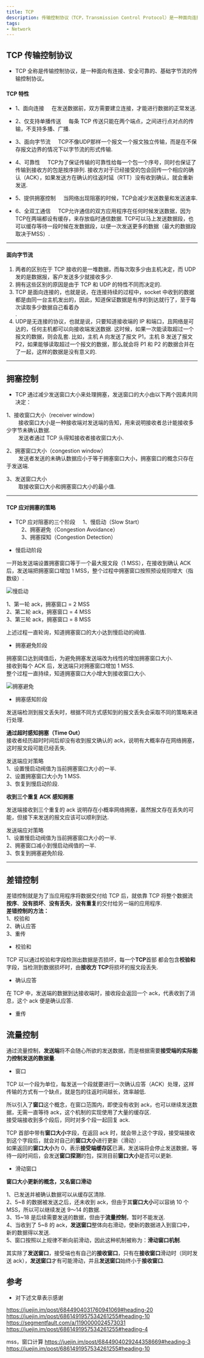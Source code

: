 ```yaml
---
title: TCP
description: 传输控制协议（TCP，Transmission Control Protocol）是一种面向连接的、可靠的、基于字节流的传输层通信协议.
tags:  
- Network
---
```


## TCP 传输控制协议

* TCP 全称是传输控制协议，是一种面向有连接、安全可靠的、基础字节流的传输控制协议。

#### TCP 特性

* 1、面向连接
&nbsp;&nbsp;&nbsp;&nbsp;在发送数据前，双方需要建立连接，才能进行数据的正常发送.

* 2、仅支持单播传送
&nbsp;&nbsp;&nbsp;&nbsp;每条 TCP 传送只能在两个端点，之间进行点对点的传输，不支持多播、广播.

* 3、面向字节流
&nbsp;&nbsp;&nbsp;&nbsp;TCP不像UDP那样一个报文一个报文独立传输，而是在不保存报文边界的情况下以字节流的形式传输.

* 4、可靠性
&nbsp;&nbsp;&nbsp;&nbsp;TCP为了保证传输的可靠性给每一个包一个序号，同时也保证了传输到接收方的包是按序排列. 接收方对于已经接受的包会回传一个相应的确认（ACK），如果发送方在确认的往返时延（RTT）没有收到确认，就会重新发送.

* 5、提供拥塞控制
&nbsp;&nbsp;&nbsp;&nbsp;当网络出现阻塞的时候，TCP会减少发送数量和发送速率.

* 6、全双工通信
&nbsp;&nbsp;&nbsp;&nbsp;TCP允许通信的双方应用程序在任何时候发送数据，因为TCP在两端都设有缓存，来存放临时通信数据. TCP可以马上发送数据段，也可以缓存等待一段时候在发数据段，以便一次发送更多的数据（最大的数据段取决于MSS）.

***

#### 面向字节流

1. 两者的区别在于 TCP 接收的是一堆数据，而每次取多少由主机决定，而 UDP 发的是数据报，客户发送多少就接收多少.<br>
2. 拥有这些区别的原因是由于 TCP 和 UDP 的特性不同而决定的.<br>
3. TCP 是面向连接的，也就是说，在连接持续的过程中，socket 中收到的数据都是由同一台主机发出的，因此，知道保证数据是有序的到达就行了，至于每次读取多少数据自己看着办<br>. 
4. UDP是无连接的协议，也就是说，只要知道接收端的 IP 和端口，且网络是可达的，任何主机都可以向接收端发送数据. 这时候，如果一次能读取超过一个报文的数据，则会乱套. 比如，主机 A 向发送了报文 P1，主机 B 发送了报文 P2，如果能够读取超过一个报文的数据，那么就会将 P1 和 P2 的数据合并在了一起，这样的数据是没有意义的.<br>

***

## 拥塞控制

* TCP 通过减少发送窗口大小来处理拥塞，发送窗口的大小由以下两个因素共同决定：

1、接收窗口大小（receiver window）<br>
&nbsp;&nbsp;&nbsp;&nbsp;&nbsp;&nbsp;&nbsp;&nbsp;接收窗口大小是一种接收端对发送端的告知，用来说明接收者总计能接收多少字节未确认数据.<br>
&nbsp;&nbsp;&nbsp;&nbsp;&nbsp;&nbsp;&nbsp;&nbsp;发送者通过 TCP 头得知接收者接收窗口大小.<br>

2、拥塞窗口大小（congestion window）<br>
&nbsp;&nbsp;&nbsp;&nbsp;&nbsp;&nbsp;&nbsp;&nbsp;发送者发送的未确认数据应小于等于拥塞窗口大小，拥塞窗口的概念只存在于发送端.<br>

3、发送窗口大小<br>
&nbsp;&nbsp;&nbsp;&nbsp;&nbsp;&nbsp;&nbsp;&nbsp;取接收窗口大小和拥塞窗口大小的最小值.<br>

***

#### TCP 应对拥塞的策略

* TCP 应对阻塞的三个阶段
&nbsp;&nbsp;&nbsp;&nbsp;1、慢启动（Slow Start）<br>
&nbsp;&nbsp;&nbsp;&nbsp;2、拥塞避免（Congestion Avoidance）<br>
&nbsp;&nbsp;&nbsp;&nbsp;3、拥塞探知（Congestion Detection）<br>

* 慢启动阶段

一开始发送端设置拥塞窗口等于一个最大报文段（1 MSS），在接收到确认 ACK 后，发送端把拥塞窗口增加 1 MSS，整个过程中拥塞窗口按照预设规则增大（指数级）.

![慢启动](https://s1.ax1x.com/2020/10/28/B8icE6.png)

1、第一轮 ack，拥塞窗口 = 2 MSS<br>
2、第二轮 ack，拥塞窗口 = 4 MSS<br>
3、第三轮 ack，拥塞窗口 = 8 MSS<br>

上述过程一直轮询，知道拥塞窗口的大小达到慢启动的阀值.

* 拥塞避免阶段

拥塞窗口达到阈值后，为避免拥塞发送端改为线性的增加拥塞窗口大小.<br>
接收到每个 ACK 后，发送端只对拥塞窗口增加 1 MSS.<br>
整个过程一直持续，知道拥塞窗口大小增大到接收窗口大小.<br>

![拥塞避免](https://s1.ax1x.com/2020/10/28/B8AGDA.png)

* 拥塞感知阶段

发送端检测到报文丢失时，根据不同方式感知到的报文丢失会采取不同的策略来进行处理.<br>

**通过超时感知拥塞（Time Out）**<br>
接收者经历超时时间后却没有收到报文确认的 ack，说明有大概率存在网络拥塞，这时报文段可能已经丢失.<br>

发送端应对策略<br>
1、设置慢启动阀值为当前拥塞窗口大小的一半.<br>
2、设置拥塞窗口大小为 1 MSS.<br>
3、恢复到慢启动阶段.<br>

**收到三个重复 ACK 感知拥塞**<br>

发送端接收到三个重复的 ack 说明存在小概率网络拥塞，虽然报文存在丢失的可能，但接下来发送的报文应该可以顺利到达.<br>

发送端应对策略<br>
1、设置慢启动阀值为当前拥塞窗口大小的一半.<br>
2、拥塞窗口减小到慢启动阀值的一半.<br>
3、恢复到拥塞避免阶段.<br>

***

## 差错控制

差错控制就是为了当应用程序将数据交付给 TCP 后，就依靠 TCP 将整个数据流**按序**、**没有损坏**、**没有丢失**，**没有重复**的交付给另一端的应用程序.<br>
**差错控制的方法：**<br>
1、校验和<br>
2、确认应答<br>
3、重传<br>

* 校验和

TCP 可以通过校验和字段检测出数据是否损坏，每一个**TCP**首部 都会包含**校验和**字段，当检测到数据损坏时，由**接收方 TCP**将损坏的报文段丢失.

* 确认应答

在 TCP 中，发送端的数据到达接收端时，接收段会返回一个 ack，代表收到了消息，这个 ack 便是确认应答.

* 重传

## 流量控制

通过流量控制，**发送端**将不会随心所欲的发送数据，而是根据需要**接受端的实际能力控制发送的数据量**.

* 窗口

TCP 以一个段为单位，每发送一个段就要进行一次确认应答（ACK）处理，这样传输的方式有一个缺点，就是包的往返时间越长，效率越低.

所以引入了**窗口**这个概念，在窗口范围内，即使没有收到 ack，也可以继续发送数据，无需一直等待 ack，这个机制的实现使用了大量的缓存区.<br>
接受端接收到多个段后，同时对多个段一起回复 ack.

TCP 首部中带有**窗口大小**字段，在返回 ack 时，就会带上这个字段，接受端接收到这个字段后，就会对自己的**窗口大小**进行更新（滑动）.<br>
如果返回的**窗口大小**为 0，表示**接受端缓存区**已满，发送端将会停止发送数据，等待一段时间后，会发送**窗口探测**的包，探测目前**窗口大小**是否可以更新.

* 滑动窗口

**窗口大小更新的概念，又名窗口滑动**

1、已发送并被确认数据可以从缓存区清除.<br>
2、5~8 的数据被发送之后，还未收到 ack，但由于其**窗口大小**可以容纳 10 个 MSS，所以可以继续发送 9～14 的数据.<br>
3、15~18 是后续需要发送的数据，但由于**流量控制**，暂时不能发送.<br>
4、当收到了 5~8 的 ack，**发送窗口**整体向右滑动，使新的数据进入到窗口中，新的数据得以发送.<br>
5、窗口按照以上规律不断向前滑动，因此这种机制被称为：**滑动窗口机制**.<br>

其实除了**发送窗口**，接受端也有自己的**接收窗口**，只有在**接收窗口**滑动时（同时发送 ack），**发送窗口**才有可能滑动，并且**发送窗口**始终小于**接收窗口**.

## 参考

* 对下述文章表示感谢

https://juejin.im/post/6844904031760941069#heading-20
https://juejin.im/post/6861491957534261255#heading-10
https://segmentfault.com/a/1190000024573031
https://juejin.im/post/6861491957534261255#heading-4


mss，窗口计算
https://juejin.im/post/6844904029244358669#heading-3
https://juejin.im/post/6861491957534261255#heading-10